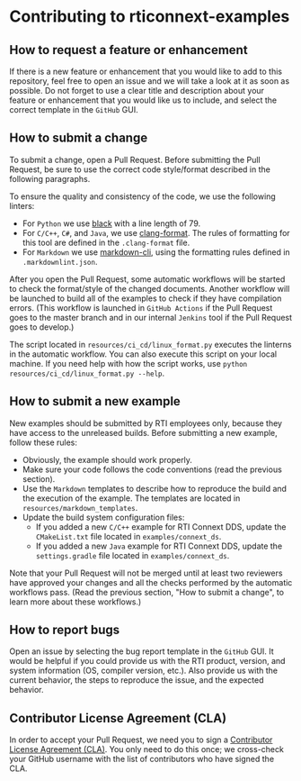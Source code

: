# Contributing to rticonnext-examples

## How to request a feature or enhancement

If there is a new feature or enhancement that you would like to add to
this repository, feel free to open an issue and we will take a look at it as
soon as possible. Do not forget to use a clear title and description
about your feature or enhancement that you would like us to include, and select
the correct template in the `GitHub` GUI.

## How to submit a change

To submit a change, open a Pull Request. Before submitting the Pull Request,
be sure to use the correct code style/format described in the following paragraphs.

To ensure the quality and consistency of the code, we use the
following linters:

-   For `Python` we use [black](https://pypi.org/project/black/) with a
    line length of 79.
-   For `C/C++`, `C#`, and `Java`, we use
    [clang-format](https://clang.llvm.org/docs/ClangFormat.html). The rules of
    formatting for this tool are defined in the `.clang-format` file.
-   For `Markdown` we use [markdown-cli](https://www.npmjs.com/package/markdownlint-cli),
    using the formatting rules defined in `.markdownlint.json`.

After you open the Pull Request, some automatic workflows will be started to
check the format/style of the changed documents. Another workflow will
be launched to build all of the examples to check if they have compilation errors.
(This workflow is launched in `GitHub Actions` if the Pull Request goes to the master
branch and in our internal `Jenkins` tool if the Pull Request goes to develop.)

The script located in `resources/ci_cd/linux_format.py` executes the linterns
in the automatic workflow. You can also execute this script on your local
machine. If you need help with how the script works, use
`python resources/ci_cd/linux_format.py --help`.

## How to submit a new example

New examples should be submitted by RTI employees only, because they have access
to the unreleased builds. Before submitting a new example, follow these rules:

-   Obviously, the example should work properly.
-   Make sure your code follows the code conventions (read the previous
    section).
-   Use the `Markdown` templates to describe how to reproduce the build and
    the execution of the example. The templates are located in
    `resources/markdown_templates`.
-   Update the build system configuration files:
    -   If you added a new `C/C++` example for RTI Connext DDS, update the
        `CMakeList.txt` file located in `examples/connext_ds`.
    -   If you added a new `Java` example for RTI Connext DDS, update the
        `settings.gradle` file located in `examples/connext_ds`.

Note that your Pull Request will not be merged until at least two reviewers
have approved your changes and all the checks performed by the automatic workflows
pass. (Read the previous section, "How to submit a change", to learn more about
these workflows.)

## How to report bugs

Open an issue by selecting the bug report template in the `GitHub` GUI.
It would be helpful if you could provide us with the RTI product, version, and
system information (OS, compiler version, etc.). Also provide us with the current
behavior, the steps to reproduce the issue, and the expected behavior.

## Contributor License Agreement (CLA)

In order to accept your Pull Request, we need you to sign a [Contributor License
Agreement (CLA)](http://community.rti.com/cla). You only need to do this once;
we cross-check your GitHub username with the list of contributors who have
signed the CLA.
